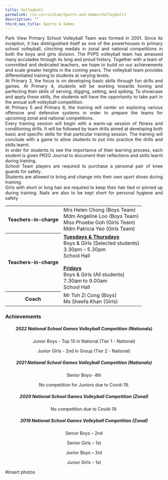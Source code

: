 ```yaml
---
title: Volleyball
permalink: /co-curriculum/Sports-and-Games/Volleyball/
description: ""
third_nav_title: Sports & Games
---
```

<p align="justify">Park View Primary School Volleyball Team was formed in 2001. Since its inception, it has distinguished itself as one of the powerhouses in primary school volleyball, clinching medals in zonal and national competitions in both the boys and girls division. The PVPS volleyball team has amassed many accolades through its long and proud history. Together with a team of committed and dedicated teachers, we hope to build on our achievements and scale greater heights in the coming years. 
The volleyball team provides differentiated training to students at varying levels.
<br>
At Primary 3, the focus is on developing basic skills through fun drills and games.
At Primary 4, students will be working towards honing and perfecting their skills of serving, digging, setting, and spiking. To showcase and apply these skills, the students will have the opportunity to take part in the annual soft volleyball competition.
	<br>
At Primary 5 and Primary 6, the training will center on exploring various offensive and defensive systems in order to prepare the teams for upcoming zonal and national competitions.
<br>
Every training session will begin with a warm-up session of fitness and conditioning drills. It will be followed by team drills aimed at developing both basic and specific skills for that particular training session. The training will conclude with a game to allow students to put into practice the drills and skills learnt.
<br>
In order for students to see the importance of their learning process, each student is given PR2O Journal to document their reflections and skills learnt during training.
<br>
School Team players are required to purchase a personal pair of knee guards for safety.
<br>
Students are allowed to bring and change into their own sport shoes during training.
<br>
Girls with short or long hair are required to keep their hair tied or pinned up during training. Nails are also to be kept short for personal hygiene and safety
</p>

<table style="border-collapse:collapse;border-spacing:0" class="tg"><tbody><tr><th style="border-color:#000000;solid;border-width:1px;">Teachers-in-charge</th><td style="border-color:#000000;solid;border-width:1px;">Mrs Helen Chong (Boys Team)<br>  
Mdm Angeline Loo (Boys Team)<br>
Miss Phoebe Goh (Girls Team)<br>  
Mdm Patricia Yeo (Girls Team)
	</td>
	</tr>
	<tr>
	<th style="border-color:#000000;solid;border-width:1px;">Teachers-in-charge</th>
	<td style="border-color:#000000;solid;border-width:1px;"><u><b>Tuesdays &amp; Thursdays</b></u><br>Boys &amp; Girls (Selected students)<br>3.30pm – 5.30pm<br>School Hall<br><br>
	<u><b>Fridays</b></u>
<br>Boys &amp; Girls (All students)
<br>7.30am to 9.00am <br>
School Hall<br>
</td>
</tr>
	<tr>
	<th style="border-color:#000000;solid;border-width:1px;">Coach</th>
	<td style="border-color:#000000;solid;border-width:1px;">Mr Toh Zi Cong (Boys)<br>  
Ms Sheefa Khan (Girls)</td>
	</tr>
	</tbody>
	</table>

<h3>Achievements</h3>

<h5 style="text-align:center;">2022 National School Games Volleyball Competition (Nationals)</h5>
<p style="text-align:center;">Junior Boys - Top 10 in National (Tier 1 - National)</p>
<p style="text-align:center;">Junior Girls - 2nd in Group (Tier 2 - National)</p>

<h5 style="text-align:center;">2021 National School Games Volleyball Competition (Nationals)</h5>

<p style="text-align:center;">Senior Boys- 4th</p>
<p style="text-align:center;">No competition for Juniors due to Covid-19.</p>

<h5 style="text-align:center;">2020 National School Games Volleyball Competition (Zonal)</h5>

<p style="text-align:center;">No competition due to Covid-19.</p>

<h5 style="text-align:center;">2019 National School Games Volleyball Competition (Zonal)</h5>

<p style="text-align:center;">Senior Boys – 2nd</p>
<p style="text-align:center;">Senior Girls – 1st</p>
<p style="text-align:center;">Junior Boys – 3rd</p>
<p style="text-align:center;">Junior Girls – 1st</p>

#insert photos